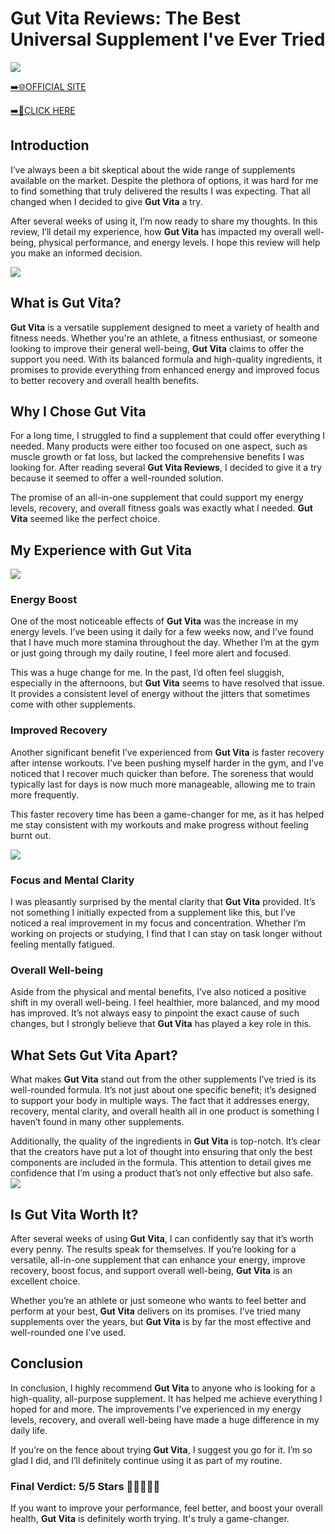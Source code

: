# Gut Vita Reviews: The Best Universal Supplement I've Ever Tried

[![](https://static.vecteezy.com/system/resources/thumbnails/019/896/014/small/buy-now-gradient-button-with-cart-symbol-buy-now-illustration-png.png)](https://edetoop.top/lander/sugarpreland-1/gutvita.html) 

[➡️🌐OFFICIAL SITE](https://edetoop.top/lander/sugarpreland-1/gutvita.html) 

[➡️🔗CLICK HERE](https://edetoop.top/lander/sugarpreland-1/gutvita.html) 


## Introduction

I’ve always been a bit skeptical about the wide range of supplements available on the market. Despite the plethora of options, it was hard for me to find something that truly delivered the results I was expecting. That all changed when I decided to give **Gut Vita** a try.

After several weeks of using it, I’m now ready to share my thoughts. In this review, I’ll detail my experience, how **Gut Vita** has impacted my overall well-being, physical performance, and energy levels. I hope this review will help you make an informed decision. 

[![](https://wallpapers.com/images/hd/red-order-now-button-udg4jcj4arvn8b0n-2.png)](https://edetoop.top/lander/sugarpreland-1/gutvita.html)  

## What is Gut Vita?

**Gut Vita** is a versatile supplement designed to meet a variety of health and fitness needs. Whether you're an athlete, a fitness enthusiast, or someone looking to improve their general well-being, **Gut Vita** claims to offer the support you need. With its balanced formula and high-quality ingredients, it promises to provide everything from enhanced energy and improved focus to better recovery and overall health benefits.

## Why I Chose Gut Vita

For a long time, I struggled to find a supplement that could offer everything I needed. Many products were either too focused on one aspect, such as muscle growth or fat loss, but lacked the comprehensive benefits I was looking for. After reading several **Gut Vita Reviews**, I decided to give it a try because it seemed to offer a well-rounded solution.

The promise of an all-in-one supplement that could support my energy levels, recovery, and overall fitness goals was exactly what I needed. **Gut Vita** seemed like the perfect choice.

## My Experience with Gut Vita

[![](https://static.vecteezy.com/system/resources/thumbnails/019/896/014/small/buy-now-gradient-button-with-cart-symbol-buy-now-illustration-png.png)](https://edetoop.top/lander/sugarpreland-1/gutvita.html)

### Energy Boost

One of the most noticeable effects of **Gut Vita** was the increase in my energy levels. I’ve been using it daily for a few weeks now, and I’ve found that I have much more stamina throughout the day. Whether I’m at the gym or just going through my daily routine, I feel more alert and focused.

This was a huge change for me. In the past, I’d often feel sluggish, especially in the afternoons, but **Gut Vita** seems to have resolved that issue. It provides a consistent level of energy without the jitters that sometimes come with other supplements.

### Improved Recovery

Another significant benefit I’ve experienced from **Gut Vita** is faster recovery after intense workouts. I’ve been pushing myself harder in the gym, and I’ve noticed that I recover much quicker than before. The soreness that would typically last for days is now much more manageable, allowing me to train more frequently.

This faster recovery time has been a game-changer for me, as it has helped me stay consistent with my workouts and make progress without feeling burnt out.

[![](https://wallpapers.com/images/hd/red-order-now-button-udg4jcj4arvn8b0n-2.png)](https://edetoop.top/lander/sugarpreland-1/gutvita.html)  

### Focus and Mental Clarity

I was pleasantly surprised by the mental clarity that **Gut Vita** provided. It’s not something I initially expected from a supplement like this, but I’ve noticed a real improvement in my focus and concentration. Whether I’m working on projects or studying, I find that I can stay on task longer without feeling mentally fatigued.

### Overall Well-being

Aside from the physical and mental benefits, I’ve also noticed a positive shift in my overall well-being. I feel healthier, more balanced, and my mood has improved. It’s not always easy to pinpoint the exact cause of such changes, but I strongly believe that **Gut Vita** has played a key role in this.

## What Sets Gut Vita Apart?

What makes **Gut Vita** stand out from the other supplements I’ve tried is its well-rounded formula. It’s not just about one specific benefit; it’s designed to support your body in multiple ways. The fact that it addresses energy, recovery, mental clarity, and overall health all in one product is something I haven’t found in many other supplements.

Additionally, the quality of the ingredients in **Gut Vita** is top-notch. It’s clear that the creators have put a lot of thought into ensuring that only the best components are included in the formula. This attention to detail gives me confidence that I’m using a product that’s not only effective but also safe.
[![](https://static.vecteezy.com/system/resources/thumbnails/019/896/014/small/buy-now-gradient-button-with-cart-symbol-buy-now-illustration-png.png)](https://edetoop.top/lander/sugarpreland-1/gutvita.html)
## Is Gut Vita Worth It?

After several weeks of using **Gut Vita**, I can confidently say that it’s worth every penny. The results speak for themselves. If you’re looking for a versatile, all-in-one supplement that can enhance your energy, improve recovery, boost focus, and support overall well-being, **Gut Vita** is an excellent choice.

Whether you’re an athlete or just someone who wants to feel better and perform at your best, **Gut Vita** delivers on its promises. I’ve tried many supplements over the years, but **Gut Vita** is by far the most effective and well-rounded one I’ve used.

## Conclusion

In conclusion, I highly recommend **Gut Vita** to anyone who is looking for a high-quality, all-purpose supplement. It has helped me achieve everything I hoped for and more. The improvements I’ve experienced in my energy levels, recovery, and overall well-being have made a huge difference in my daily life.

If you’re on the fence about trying **Gut Vita**, I suggest you go for it. I’m so glad I did, and I’ll definitely continue using it as part of my routine.

### Final Verdict: 5/5 Stars 🌟🌟🌟🌟🌟

If you want to improve your performance, feel better, and boost your overall health, **Gut Vita** is definitely worth trying. It's truly a game-changer.
